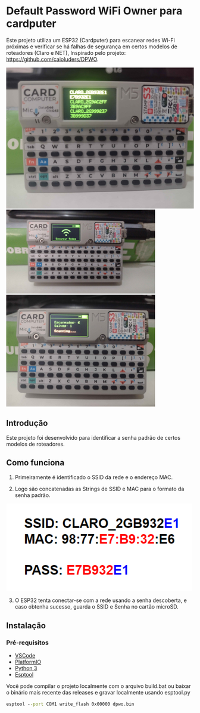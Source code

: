# Default Password WiFi Owner para cardputer

Este projeto utiliza um ESP32 (Cardputer) para escanear redes Wi-Fi próximas e verificar se há falhas de segurança em certos modelos de roteadores (Claro e NET), Inspirado pelo projeto: https://github.com/caioluders/DPWO.

<img src="img/card3.jpg" alt="Credentials" width="800"/>

<img src="img/card1.jpg" alt="Intro" width="400"/>
<img src="img/card2.jpg" alt="Scan" width="400"/>

## Introdução

Este projeto foi desenvolvido para identificar a senha padrão de certos modelos de roteadores.

## Como funciona

1. Primeiramente é identificado o SSID da rede e o endereço MAC.

2. Logo são concatenadas as Strings de SSID e MAC para o formato da senha padrão.

<img src="img/password.png" alt="Passwords" width="500"/>

3. O ESP32 tenta conectar-se com a rede usando a senha descoberta, e caso obtenha sucesso, guarda o SSID e Senha no cartão microSD.

## Instalação

### Pré-requisitos

- [VSCode](https://code.visualstudio.com/)
- [PlatformIO](https://platformio.org/)
- [Python 3](https://www.python.org/)
- [Esptool](https://docs.espressif.com/projects/esptool/en/latest/esp32/)

Você pode compilar o projeto localmente com o arquivo build.bat ou baixar o binário mais recente das releases e gravar localmente usando esptool.py

```bat
esptool --port COM1 write_flash 0x00000 dpwo.bin
```
